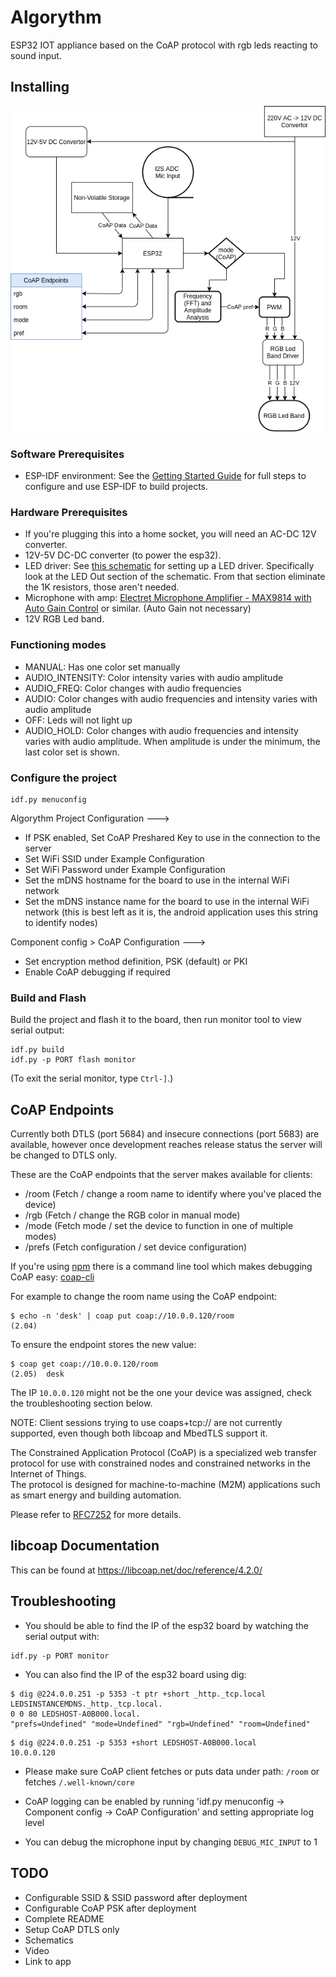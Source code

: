 
# Algorythm

ESP32 IOT appliance based on the CoAP protocol with rgb leds reacting to sound input.

## Installing
![System Diagram](system_diagram.png "Algorythm System Diagram")
### Software Prerequisites

* ESP-IDF environment: See the [Getting Started Guide](https://docs.espressif.com/projects/esp-idf/en/latest/esp32/get-started/) for full steps to configure and use ESP-IDF to build projects.

### Hardware Prerequisites
* If you're plugging this into a home socket, you will need an AC-DC 12V converter.
* 12V-5V DC-DC converter (to power the esp32).
* LED driver: See [this schematic](https://github.com/idumzaes/ESP-M3-3ch-LED-Controller-Schematics/blob/master/Schematic_ESP%203-ch%20LED%20Driver.pdf) for setting up a LED driver. Specifically look at the LED Out section of the schematic. From that section eliminate the 1K resistors, those aren't needed.
* Microphone with amp: [Electret Microphone Amplifier - MAX9814 with Auto Gain Control](https://www.adafruit.com/product/1713) or similar. (Auto Gain not necessary)
* 12V RGB Led band.

### Functioning modes

  * MANUAL: Has one color set manually
  * AUDIO_INTENSITY: Color intensity varies with audio amplitude
  * AUDIO_FREQ: Color changes with audio frequencies
  * AUDIO: Color changes with audio frequencies and intensity varies with audio amplitude
  * OFF: Leds will not light up
  * AUDIO_HOLD: Color changes with audio frequencies and intensity varies with audio amplitude.  When amplitude is under the minimum, the last color set is shown.

### Configure the project

```
idf.py menuconfig
```

Algorythm Project Configuration  --->
 * If PSK enabled, Set CoAP Preshared Key to use in the connection to the server
 * Set WiFi SSID under Example Configuration
 * Set WiFi Password under Example Configuration
 * Set the mDNS hostname for the board to use in the internal WiFi network
 * Set the mDNS instance name for the board to use in the internal WiFi network (this is best left as it is, the android application uses this string to identify nodes)

Component config > CoAP Configuration  --->
  
  * Set encryption method definition, PSK (default) or PKI
  * Enable CoAP debugging if required

### Build and Flash

Build the project and flash it to the board, then run monitor tool to view serial output:

```
idf.py build
idf.py -p PORT flash monitor
```

(To exit the serial monitor, type ``Ctrl-]``.)

## CoAP Endpoints

Currently both DTLS (port 5684) and insecure connections (port 5683) are available,
however once development reaches release status the server will be changed
to DTLS only.

These are the CoAP endpoints that the server makes available for clients:
 * /room (Fetch / change a room name to identify where you've placed the device)
 * /rgb (Fetch / change the RGB color in manual mode)
 * /mode (Fetch mode / set the device to function in one of multiple modes)
 * /prefs (Fetch configuration / set device configuration)

 If you're using [npm](https://docs.npmjs.com/cli/v7/configuring-npm/install) there is a 
command line tool which makes debugging CoAP easy: [coap-cli](https://www.npmjs.com/package/coap-cli)

For example to change the room name using the CoAP endpoint:
```
$ echo -n 'desk' | coap put coap://10.0.0.120/room
(2.04)
```
To ensure the endpoint stores the new value:
```
$ coap get coap://10.0.0.120/room
(2.05)  desk
```
The IP ``10.0.0.120`` might not be the one your device was assigned, check the troubleshooting section below.


NOTE: Client sessions trying to use coaps+tcp:// are not currently supported, even though both
libcoap and MbedTLS support it.

The Constrained Application Protocol (CoAP) is a specialized web transfer protocol for use with
constrained nodes and constrained networks in the Internet of Things.   
The protocol is designed for machine-to-machine (M2M) applications such as smart energy and
building automation.

Please refer to [RFC7252](https://www.rfc-editor.org/rfc/pdfrfc/rfc7252.txt.pdf) for more details.

## libcoap Documentation
This can be found at https://libcoap.net/doc/reference/4.2.0/

## Troubleshooting
* You should be able to find the IP of the esp32 board by watching the serial output with:
```
idf.py -p PORT monitor
```
* You can also find the IP of the esp32 board using dig:
```
$ dig @224.0.0.251 -p 5353 -t ptr +short _http._tcp.local
LEDSINSTANCEMDNS._http._tcp.local.
0 0 80 LEDSHOST-A0B000.local.
"prefs=Undefined" "mode=Undefined" "rgb=Undefined" "room=Undefined"
```

```
$ dig @224.0.0.251 -p 5353 +short LEDSHOST-A0B000.local
10.0.0.120
```


* Please make sure CoAP client fetches or puts data under path: `/room` or
fetches `/.well-known/core`

* CoAP logging can be enabled by running 'idf.py menuconfig -> Component config -> CoAP Configuration' and setting appropriate log level

* You can debug the microphone input by changing ``DEBUG_MIC_INPUT`` to 1

## TODO
* Configurable SSID & SSID password after deployment
* Configurable CoAP PSK after deployment
* Complete README
* Setup CoAP DTLS only
* Schematics
* Video
* Link to app